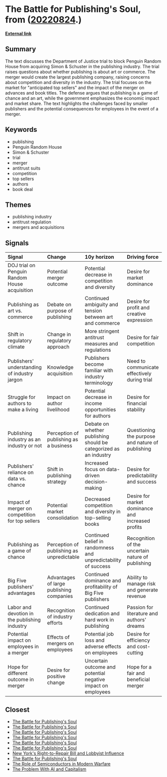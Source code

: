 # __The Battle for Publishing's Soul__, from ([20220824](https://kghosh.substack.com/p/20220824).)

__[External link](https://www.newyorker.com/books/page-turner/is-publishing-about-art-or-commerce-penguin-random-house-simon-schuster-antitrust)__



## Summary

The text discusses the Department of Justice trial to block Penguin Random House from acquiring Simon & Schuster in the publishing industry. The trial raises questions about whether publishing is about art or commerce. The merger would create the largest publishing company, raising concerns about competition and diversity in the industry. The trial focuses on the market for "anticipated top sellers" and the impact of the merger on advances and book titles. The defense argues that publishing is a game of chance and an art, while the government emphasizes the economic impact and market share. The text highlights the challenges faced by smaller publishers and the potential consequences for employees in the event of a merger.

## Keywords

* publishing
* Penguin Random House
* Simon & Schuster
* trial
* merger
* antitrust suits
* competition
* top sellers
* authors
* book deal

## Themes

* publishing industry
* antitrust regulation
* mergers and acquisitions

## Signals

| Signal                                          | Change                                    | 10y horizon                                                       | Driving force                                     |
|:------------------------------------------------|:------------------------------------------|:------------------------------------------------------------------|:--------------------------------------------------|
| DOJ trial on Penguin Random House acquisition   | Potential merger outcome                  | Potential decrease in competition and diversity                   | Desire for market dominance                       |
| Publishing as art vs. commerce                  | Debate on purpose of publishing           | Continued ambiguity and tension between art and commerce          | Desire for profit and creative expression         |
| Shift in regulatory climate                     | Change in regulatory approach             | More stringent antitrust measures and regulations                 | Desire for fair competition                       |
| Publishers' understanding of industry jargon    | Knowledge acquisition                     | Publishers become familiar with industry terminology              | Need to communicate effectively during trial      |
| Struggle for authors to make a living           | Impact on author livelihood               | Potential decrease in income opportunities for authors            | Desire for financial stability                    |
| Publishing industry as an industry or not       | Perception of publishing as a business    | Debate on whether publishing should be categorized as an industry | Questioning the purpose and nature of publishing  |
| Publishers' reliance on data vs. chance         | Shift in publishing strategy              | Increased focus on data-driven decision-making                    | Desire for predictability and success             |
| Impact of merger on competition for top sellers | Potential market consolidation            | Decreased competition and diversity in top-selling books          | Desire for market dominance and increased profits |
| Publishing as a game of chance                  | Perception of publishing as unpredictable | Continued belief in randomness and unpredictability of success    | Recognition of the uncertain nature of publishing |
| Big Five publishers' advantages                 | Advantages of large publishing companies  | Continued dominance and profitability of Big Five publishers      | Ability to manage risk and generate revenue       |
| Labor and devotion in the publishing industry   | Recognition of industry efforts           | Continued dedication and hard work in publishing                  | Passion for literature and authors' dreams        |
| Potential impact on employees in a merger       | Effects of mergers on employees           | Potential job loss and adverse effects on employees               | Desire for efficiency and cost-cutting            |
| Hope for different outcome in merger            | Desire for positive change                | Uncertain outcome and potential negative impact on employees      | Hope for a fair and beneficial merger             |

## Closest

* [The Battle for Publishing's Soul](6f56632efb0caa5753792bd870d5a6ff)
* [The Battle for Publishing's Soul](6f56632efb0caa5753792bd870d5a6ff)
* [The Battle for Publishing's Soul](6f56632efb0caa5753792bd870d5a6ff)
* [The Battle for Publishing's Soul](6f56632efb0caa5753792bd870d5a6ff)
* [The Battle for Publishing's Soul](6f56632efb0caa5753792bd870d5a6ff)
* [The Battle for Publishing's Soul](6f56632efb0caa5753792bd870d5a6ff)
* [New York's Right-to-Repair Bill and Lobbyist Influence](c43f57be38bbfef16e25047b07cd9d5d)
* [The Battle for Publishing's Soul](6f56632efb0caa5753792bd870d5a6ff)
* [The Role of Semiconductors in Modern Warfare](328434477c31995b44102949d5341006)
* [The Problem With AI and Capitalism](cc3c2afb44e50f74152fd58c92f5b418)